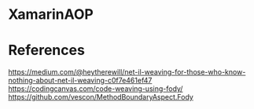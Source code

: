 # XamarinAOP

# References
https://medium.com/@heytherewill/net-il-weaving-for-those-who-know-nothing-about-net-il-weaving-c0f7e461ef47<br/>
https://codingcanvas.com/code-weaving-using-fody/<br/>
https://github.com/vescon/MethodBoundaryAspect.Fody
